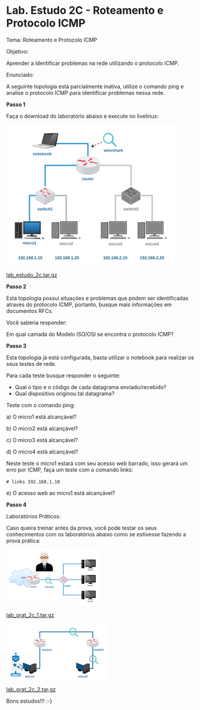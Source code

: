# Lab. Estudo 2C - Roteamento e Protocolo ICMP

Tema: Roteamento e Protocolo ICMP

Objetivo:

Aprender a identificar problemas na rede utilizando o protocolo ICMP.

Enunciado:

A seguinte topologia está parcialmente inativa, utilize o comando ping e analise o protocolo ICMP para identificar problemas nessa rede. 

**Passo 1**

Faça o download do laboratório abaixo e execute no livelinux: 

![](./lab_estudo_2c.png)

[lab_estudo_2c.tar.gz](./lab_estudo_2c.tar.gz)

**Passo 2**

Esta topologia possui situações e problemas que podem ser identificadas através do protocolo ICMP, portanto, busque mais informações em documentos RFCs.

Você saberia responder:

Em qual camada do Modelo ISO/OSI se encontra o protocolo ICMP?

**Passo 3**

Esta topologia já está configurada, basta utilizar o notebook para realizar os seus testes de rede.

Para cada teste busque responder o seguinte:
- Qual o tipo e o código de cada datagrama enviado/recebido?
- Qual dispositivo originou tal datagrama?

Teste com o comando ping:

a) O micro1 está alcançável?

b) O micro2 está alcançável?

c) O micro3 está alcançável?

d) O micro4 está alcançável?

Neste teste o micro1 estará com seu acesso web barrado, isso gerará um erro por ICMP, faça um teste com o comando links:

`# links 192.168.1.10`

e) O acesso web ao micro1 está alcançável? 

**Passo 4**

Laboratórios Práticos:

Caso queira treinar antes da prova, você pode testar os seus conhecimentos com os laboratórios abaixo como se estivesse fazendo a prova prática:

![](./lab_prat_2c_1.png)

[lab_prat_2c_1.tar.gz](./lab_prat_2c_1.tar.gz)

![](./lab_prat_2c_2.png)

[lab_prat_2c_2.tar.gz](./lab_prat_2c_2.tar.gz)

Bons estudos!!! :-}

